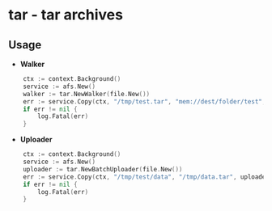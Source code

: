 # tar - tar archives 

## Usage

* **Walker**

```go
    ctx := context.Background()
	service := afs.New()
	walker := tar.NewWalker(file.New())
	err := service.Copy(ctx, "/tmp/test.tar", "mem://dest/folder/test", walker)
	if err != nil {
		log.Fatal(err)
	}
```

* **Uploader**

```go
    ctx := context.Background()
	service := afs.New()
	uploader := tar.NewBatchUploader(file.New())
	err := service.Copy(ctx, "/tmp/test/data", "/tmp/data.tar", uploader)
	if err != nil {
		log.Fatal(err)
	}
```
